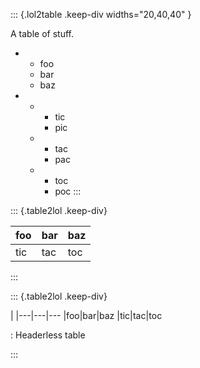 ::: {.lol2table .keep-div widths="20,40,40" }

A table of stuff.

-   -   foo
    -   bar
    -   baz
-   -   -   tic
        -   pic
    -   -   tac
        -   pac
    -   -   toc
        -   poc
:::

::: {.table2lol .keep-div}

|foo|bar|baz
|---|---|---
|tic|tac|toc

:::

::: {.table2lol .keep-div}

|
|---|---|---
|foo|bar|baz
|tic|tac|toc

:   Headerless table

:::

